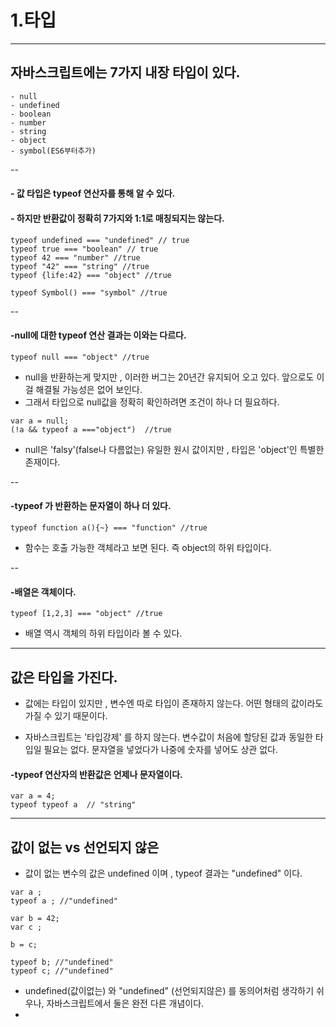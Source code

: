 # 1.타입
----

## 자바스크립트에는 7가지 내장 타입이 있다.

```
- null
- undefined
- boolean
- number
- string
- object
- symbol(ES6부터추가)
```

--
#### - 값 타입은 typeof 연산자를 통해 알 수 있다.
#### - 하지만 반환값이 정확히 7가지와 1:1로 매칭되지는 않는다.

```
typeof undefined === "undefined" // true
typeof true === "boolean" // true
typeof 42 === "number" //true
typeof "42" === "string" //true
typeof {life:42} === "object" //true

typeof Symbol() === "symbol" //true
```
--

#### -null에 대한 typeof 연산 결과는 이와는 다르다.


```
typeof null === "object" //true
```
- null을 반환하는게 맞지만 , 이러한 버그는 20년간 유지되어 오고 있다. 앞으로도 이걸 해결될 가능성은 없어 보인다.
- 그래서 타입으로 null값을 정확히 확인하려면 조건이 하나 더 필요하다.

```
var a = null;
(!a && typeof a ==="object")  //true
```
- null은 'falsy'(false나 다름없는) 유일한 원시 값이지만 , 타입은 'object'인 특별한 존재이다.


--

#### -typeof 가 반환하는 문자열이 하나 더 있다.

```
typeof function a(){~} === "function" //true
```
- 함수는 호출 가능한 객체라고 보면 된다. 즉 object의 하위 타입이다.

--

#### -배열은 객체이다.
```
typeof [1,2,3] === "object" //true
```
- 배열 역시 객체의 하위 타입이라 볼 수 있다.









----

## 값은 타입을 가진다.

- 값에는 타입이 있지만 , 변수엔 따로 타입이 존재하지 않는다. 어떤 형태의 값이라도 가질 수 있기 때문이다.

- 자바스크립트는 '타입강제' 를 하지 않는다. 변수값이 처음에 할당된 값과 동일한 타입일 필요는 없다. 문자열을 넣었다가 나중에 숫자를 넣어도 상관 없다.


#### -typeof 연산자의 반환값은 언제나 문자열이다.
```
var a = 4;
typeof typeof a  // "string"
```

----

## 값이 없는 vs 선언되지 않은

- 값이 없는 변수의 값은 undefined 이며 , typeof 결과는 "undefined" 이다.

```
var a ;
typeof a ; //"undefined"

var b = 42;
var c ; 

b = c;

typeof b; //"undefined"
typeof c; //"undefined"	
```

- undefined(값이없는) 와 "undefined" (선언되지않은) 를 동의어처럼 생각하기 쉬우나, 자바스크립트에서 둘은 완전 다른 개념이다.
- 